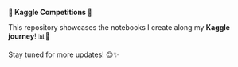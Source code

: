 **🚀 Kaggle Competitions 🎯** 

This repository showcases the notebooks I create along my **Kaggle journey**! 📊📖  

Stay tuned for more updates! 😊✨
